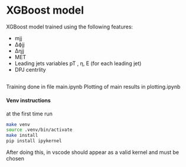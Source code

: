 # XGBoost model

XGBoost model trained using the following features:
- mjj
- ∆ϕjj
- ∆ηjj 
- MET 
- Leading jets variables pT , η, E (for each leading jet)
- DPJ centrlity

## 
Training done in file main.ipynb
Plotting of main results in plotting.ipynb

#### Venv instructions

at the first time run 

```bash
make venv
source .venv/bin/activate
make install
pip install ipykernel

```

After doing this, in vscode should appear as a valid kernel and must be chosen


